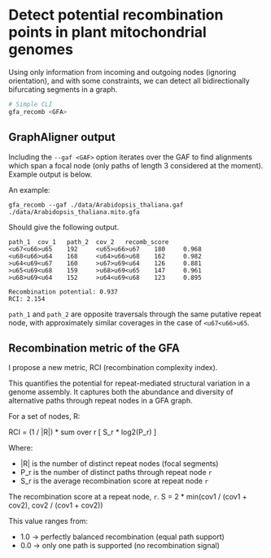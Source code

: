 # Detect potential recombination points in plant mitochondrial genomes

Using only information from incoming and outgoing nodes (ignoring orientation), and with some constraints, we can detect all bidirectionally bifurcating segments in a graph.

```bash
# Simple CLI
gfa_recomb <GFA>
```
## GraphAligner output

Including the `--gaf <GAF>` option iterates over the GAF to find alignments which span a focal node (only paths of length 3 considered at the moment). Example output is below.

An example:

```
gfa_recomb --gaf ./data/Arabidopsis_thaliana.gaf ./data/Arabidopsis_thaliana.mito.gfa
```
Should give the following output.

```
path_1  cov_1   path_2  cov_2   recomb_score
<u67<u66>u65    192     <u65>u66>u67    180     0.968
<u68<u66>u64    168     <u64>u66>u68    162     0.982
>u64<u69<u67    160     >u67>u69<u64    126     0.881
>u65<u69<u68    159     >u68>u69<u65    147     0.961
>u68>u69<u64    152     >u64<u69<u68    123     0.895

Recombination potential: 0.937
RCI: 2.154
```

`path_1` and `path_2` are opposite traversals through the same putative repeat node, with approximately similar coverages in the case of `<u67<u66>u65`.

## Recombination metric of the GFA

I propose a new metric, RCI (recombination complexity index).

This quantifies the potential for repeat-mediated structural variation in a genome assembly. It captures both the abundance and diversity of alternative paths through repeat nodes in a GFA graph.

For a set of nodes, R:

RCI = (1 / |R|) * sum over r [ S_r * log2(P_r) ]

Where:
- |R| is the number of distinct repeat nodes (focal segments)
- P_r is the number of distinct paths through repeat node `r`
- S_r is the average recombination score at repeat node `r`

The recombination score at a repeat node, `r`.
S = 2 * min(cov1 / (cov1 + cov2), cov2 / (cov1 + cov2))

This value ranges from:
- 1.0 → perfectly balanced recombination (equal path support)
- 0.0 → only one path is supported (no recombination signal)
